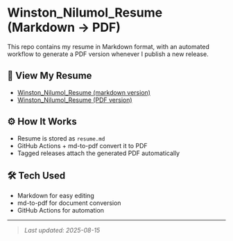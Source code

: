 # Winston_Nilumol_Resume (Markdown → PDF)

This repo contains my resume in Markdown format, with an automated workflow to generate a PDF version whenever I publish a new release.

## 📄 View My Resume
- [Winston_Nilumol_Resume (markdown version)](./resume.md)
- [Winston_Nilumol_Resume (PDF version)](https://nilumol.github.io/resume-as-code/resume.pdf)

## ⚙️ How It Works
- Resume is stored as `resume.md`
- GitHub Actions + md-to-pdf convert it to PDF
- Tagged releases attach the generated PDF automatically

## 🛠 Tech Used
- Markdown for easy editing
- md-to-pdf for document conversion
- GitHub Actions for automation

---

> *Last updated: 2025-08-15*
